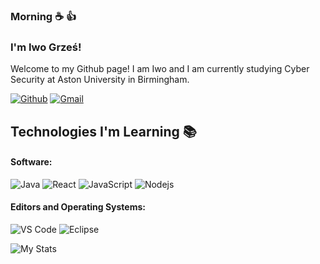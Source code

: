 
### Morning ☕ 👍
### I'm Iwo Grześ!

Welcome to my Github page! I am Iwo and I am currently studying Cyber Security at Aston University in Birmingham.

[![Github](https://img.shields.io/badge/-Github-000?style=flat&logo=Github&logoColor=white)](https://github.com/FernandoRoldan93)
[![Gmail](https://img.shields.io/badge/-Gmail-c14438?style=flat&logo=Gmail&logoColor=white)](mailto:Fernando.Roldan.Zafra@gmail.com)

## Technologies I'm Learning :books:

#### Software:
![Java](http://img.shields.io/badge/-Java-007396?style=flat-square&logo=java&logoColor=ffffff)
![React](https://img.shields.io/badge/-React-%23282C34?style=flat-square&logo=react)
![JavaScript](https://img.shields.io/badge/-JavaScript-%23F7DF1C?style=flat-square&logo=javascript&logoColor=000000&color=d1b01f)
![Nodejs](https://img.shields.io/badge/-Nodejs-black?style=flat-square&logo=Node.js&logoColor=00d632)

#### Editors and Operating Systems:
![VS Code](http://img.shields.io/badge/-VS%20Code-007ACC?style=flat-square&logo=visual-studio-code&logoColor=ffffff)
![Eclipse](https://img.shields.io/badge/eclipse-purple.svg?style=flat-square&logo=eclipse-ide)



![My Stats](https://github-readme-stats.vercel.app/api?username=yelloweq&count_private=trueshow_icons=true?theme=onedark?include_all_commits)